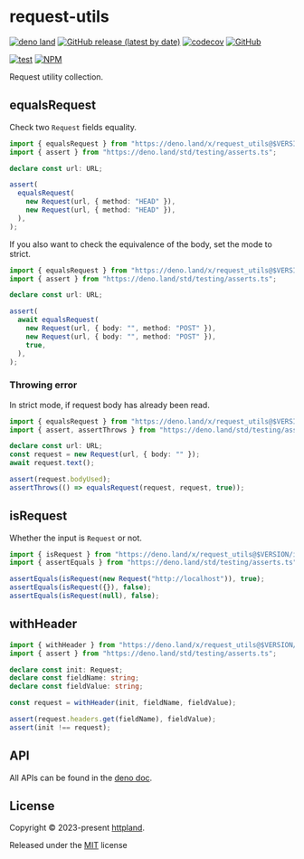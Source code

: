 # request-utils

[![deno land](http://img.shields.io/badge/available%20on-deno.land/x-lightgrey.svg?logo=deno)](https://deno.land/x/request_utils)
[![GitHub release (latest by date)](https://img.shields.io/github/v/release/httpland/request-utils)](https://github.com/httpland/request-utils/releases)
[![codecov](https://codecov.io/github/httpland/request-utils/branch/main/graph/badge.svg)](https://codecov.io/gh/httpland/request-utils)
[![GitHub](https://img.shields.io/github/license/httpland/request-utils)](https://github.com/httpland/request-utils/blob/main/LICENSE)

[![test](https://github.com/httpland/request-utils/actions/workflows/test.yaml/badge.svg)](https://github.com/httpland/request-utils/actions/workflows/test.yaml)
[![NPM](https://nodei.co/npm/@httpland/request-utils.png?mini=true)](https://nodei.co/npm/@httpland/request-utils/)

Request utility collection.

## equalsRequest

Check two `Request` fields equality.

```ts
import { equalsRequest } from "https://deno.land/x/request_utils@$VERSION/equal.ts";
import { assert } from "https://deno.land/std/testing/asserts.ts";

declare const url: URL;

assert(
  equalsRequest(
    new Request(url, { method: "HEAD" }),
    new Request(url, { method: "HEAD" }),
  ),
);
```

If you also want to check the equivalence of the body, set the mode to strict.

```ts
import { equalsRequest } from "https://deno.land/x/request_utils@$VERSION/equal.ts";
import { assert } from "https://deno.land/std/testing/asserts.ts";

declare const url: URL;

assert(
  await equalsRequest(
    new Request(url, { body: "", method: "POST" }),
    new Request(url, { body: "", method: "POST" }),
    true,
  ),
);
```

### Throwing error

In strict mode, if request body has already been read.

```ts
import { equalsRequest } from "https://deno.land/x/request_utils@$VERSION/equal.ts";
import { assert, assertThrows } from "https://deno.land/std/testing/asserts.ts";

declare const url: URL;
const request = new Request(url, { body: "" });
await request.text();

assert(request.bodyUsed);
assertThrows(() => equalsRequest(request, request, true));
```

## isRequest

Whether the input is `Request` or not.

```ts
import { isRequest } from "https://deno.land/x/request_utils@$VERSION/is.ts";
import { assertEquals } from "https://deno.land/std/testing/asserts.ts";

assertEquals(isRequest(new Request("http://localhost")), true);
assertEquals(isRequest({}), false);
assertEquals(isRequest(null), false);
```

## withHeader

```ts
import { withHeader } from "https://deno.land/x/request_utils@$VERSION/with_header.ts";
import { assert } from "https://deno.land/std/testing/asserts.ts";

declare const init: Request;
declare const fieldName: string;
declare const fieldValue: string;

const request = withHeader(init, fieldName, fieldValue);

assert(request.headers.get(fieldName), fieldValue);
assert(init !== request);
```

## API

All APIs can be found in the [deno doc](https://deno.land/x/request_utils?doc).

## License

Copyright © 2023-present [httpland](https://github.com/httpland).

Released under the [MIT](./LICENSE) license
